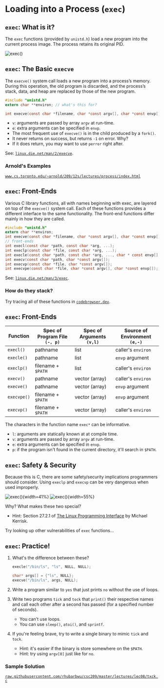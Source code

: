 # Loading into a Process (`exec`)

## `exec`: What is it?

The `exec` functions (provided by `unistd.h`) load a new program into the current process image. The process
retains its original PID.

![`exec()`](figures/exec.png)

## `exec`: The Basic `execve`

The `execve()` system call loads a new program into a process’s memory. During this
operation, the old program is discarded, and the process’s stack, data, and heap are
replaced by those of the new program.

```c
#include "unistd.h"
extern char **environ; // what's this for?

int execve(const char *filename, char *const argv[], char *const envp[]);
```

- `v`: arguments are passed by array `argv` at run-time.
- `e`: extra arguments can be specified in `envp`.
- The most frequent use of `execve()` is in the child produced by a `fork()`.
- It never returns on success, but returns `-1` on error. Why?
- If it does return, you may want to use `perror` right after.

See: [`linux.die.net/man/2/execve`](https://linux.die.net/man/2/execve).

### Arnold's Examples

[`www.cs.toronto.edu/~arnold/209/12s/lectures/process/index.html`](http://www.cs.toronto.edu/~arnold/209/12s/lectures/process/index.html)

## `exec`: Front-Ends

Various C library functions, all with names beginning with exec, are layered on top of
the `execve()` system call. Each of these functions provides a different interface to the
same functionality. The front-end functions differ mainly in how they are called.

```c
#include "unistd.h"
extern char **environ;
int execve(const char *filename, char *const argv[], char *const envp[]);
// front-ends
int execl(const char *path, const char *arg, ...);
int execlp(const char *file, const char *arg, ...);
int execle(const char *path, const char *arg, ..., char * const envp[]);
int execv(const char *path, char *const argv[]);
int execvp(const char *file, char *const argv[]);
int execvpe(const char *file, char *const argv[], char *const envp[]);
```

See: [`linux.die.net/man/3/exec`](https://linux.die.net/man/3/exec).

### How do they stack?

Try tracing all of these functions in [`codebrowser.dev`](https://codebrowser.dev/).

## `exec`: Front-Ends

| Function    | Spec of Program File `(-, p)` | Spec of Arguments `(v,l)` | Source of Environment `(e,-)` |
| ----------- | ----------------------------- | ------------------------- | ----------------------------- |
| `execl()`   | pathname                      | list                      | caller's `environ`            |
| `execle()`  | pathname                      | list                      | `envp` argument               |
| `execlp()`  | filename + `$PATH`            | list                      | caller's `environ`            |
| `execv()`   | pathname                      | vector (array)            | caller's `environ`            |
| `execve()`  | pathname                      | vector (array)            | `envp` argument               |
| `execvpe()` | filename + `$PATH`            | vector (array)            | `envp` argument               |
| `execvp()`  | filename + `$PATH`            | vector (array)            | caller's `environ`            |

The characters in the function name `exec*` can be informative.

- `l`: arguments are statically known at at compile time.
- `v`: arguments are passed by array `argv` at run-time.
- `e`: extra arguments can be specified in `envp`.
- `p`: if the program isn't found in the current directory, it'll search in `$PATH`.


## `exec`: Safety & Security

Because this is C, there are some safety/security implications programmers should consider. Using `execlp` and `execvp` can be very dangerous
when used improperly.

![`exec()`](figures/fry.jpg){width=41%}
![`exec()`](figures/doubt.jpg){width=55%}

Why? What makes these two special?

- Hint: Section 27.2.1 of [The Linux Programming Interface](https://search.library.utoronto.ca/details?10030432) by Michael Kerrisk.

Try looking up other vulnerabilities of `exec` functions...

## `exec`: Practice!

1. What's the difference between these?

   ```c
   execle("/bin/ls", "ls", NULL, NULL);

   char* args[] = {"ls", NULL};
   execve("/bin/ls", args, NULL);
   ```

2. Write a program similar to `yes` that just prints `no` without the use of loops.
3. Write two programs `tick` and `tock` that `print()` their respective names and call each other after a second has passed (for a specified number of seconds).

   - You can't use loops.
   - You can use `sleep()`, `atoi()`, and `sprintf`.

4. If you're feeling brave, try to write a single binary to mimic `tick` and `tock`.

   - Hint: it's easier if the binary is store somewhere on the `$PATH`.
   - Hint: try using `argv[0]` just like for `no`.

### Sample Solution

[`raw.githubusercontent.com/rhubarbwu/csc209/master/lectures/lec08/txck.c`](https://raw.githubusercontent.com/rhubarbwu/csc209/master/lectures/lec08/txck.c)
